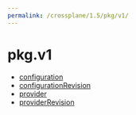 ```yaml
---
permalink: /crossplane/1.5/pkg/v1/
---
```


# pkg.v1



* [configuration](configuration.md)
* [configurationRevision](configurationRevision.md)
* [provider](provider.md)
* [providerRevision](providerRevision.md)